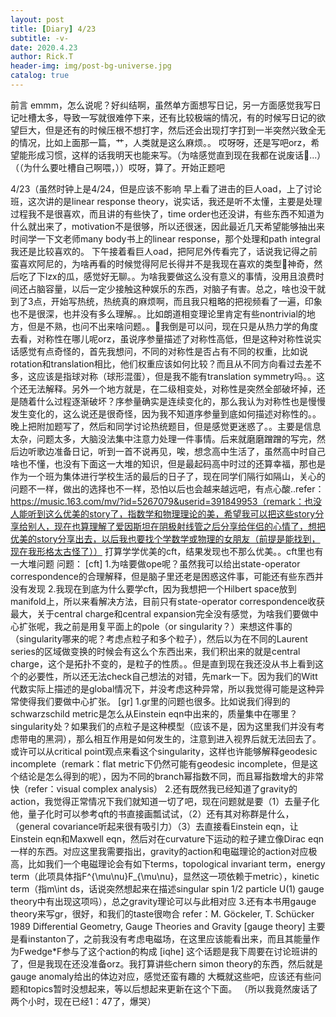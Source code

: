 ```yaml
---
layout: post
title: [Diary] 4/23
subtitle: -v-
date: 2020.4.23
author: Rick.T
header-img: img/post-bg-universe.jpg
catalog: true
---
```


前言
emmm，怎么说呢？好纠结啊，虽然单方面想写日记，另一方面感觉我写日记吐槽太多，导致一写就很难停下来，还有比较极端的情况，有的时候写日记的欲望巨大，但是还有的时候压根不想打字，然后还会出现打字打到一半突然兴致全无的情况，比如上面那一篇，艹，人类就是这么麻烦。。
哎呀呀，还是写吧orz，希望能形成习惯，这样的话我明天也能来写。（为啥感觉直到现在我都在说废话🤔...）（（为什么要吐槽自己啊喂，））哎呀，算了。开始正题吧

4/23（虽然时钟上是4/24，但是应该不影响
早上看了进击的巨人oad，上了讨论班，这次讲的是linear response theory，说实话，我还是听不太懂，主要是处理过程我不是很喜欢，而且讲的有些快了，time order也还没讲，有些东西不知道为什么就出来了，motivation不是很够，所以还很迷，因此最近几天希望能够抽出来时间学一下文老师many body书上的linear response，那个处理和path integral我还是比较喜欢的。
下午接着看巨人oad，把阿尼外传看完了，话说我记得之前蛮喜欢阿尼的，为啥再看的时候觉得阿尼长得并不是我现在喜欢的类型🤔神奇，然后吃了下lzx的瓜，感觉好无聊。。为啥我要做这么没有意义的事情，没用且浪费时间还占脑容量，以后一定少接触这种娱乐的东西，对脑子有害。总之，啥也没干就到了3点，开始写热统，热统真的麻烦啊，而且我只粗略的把视频看了一遍，印象也不是很深，也并没有多么理解。。比如朗道相变理论里肯定有些nontrivial的地方，但是不熟，也问不出来啥问题。。🤔我倒是可以问，现在只是从热力学的角度去看，对称性在哪儿呢orz，虽说序参量描述了对称性高低，但是这种对称性说实话感觉有点奇怪的，首先我想问，不同的对称性是否占有不同的权重，比如说rotation和translation相比，他们权重应该如何比较？而且从不同方向看过去差不多，这应该是指球对称（球形混蛋），但是我不能有translation symmetry吗。。这个还无法解释。另外一个地方就是，在二级相变处，对称性是突然全部破坏掉，还是随着什么过程逐渐破坏？序参量确实是连续变化的，那么我认为对称性也是慢慢发生变化的，这么说还是很奇怪，因为我不知道序参量到底如何描述对称性的。。
晚上把附加题写了，然后和同学讨论热统题目，但是感觉更迷惑了。。主要是信息太杂，问题太多，大脑没法集中注意力处理一件事情。后来就磨磨蹭蹭的写完，然后边听歌边准备日记，听到一首不说再见，唉，想念高中生活了，虽然高中时自己啥也不懂，也没有下面这一大堆的知识，但是最起码高中时过的还算幸福，那也是作为一个班为集体进行学校生活的最后的日子了，现在同学们隔行如隔山，关心的问题不一样，做出的选择也不一样，恐怕以后也会越来越远吧，有点心酸..refer：https://music.163.com/mv/?id=5267079&userid=391849953（remark：也没人能听到这么优美的story了，指数学和物理理论的美，希望我可以把这些story分享给别人，现在也算理解了爱因斯坦在阴极射线管之后分享给伴侣的心情了，想把优美的story分享出去，以后我也要找个学数学或物理的女朋友（前提是能找到，现在我形格太古怪了））
打算学学优美的cft，结果发现也不那么优美。。cft里也有一大堆问题
问题：
[cft]
1.为啥要做ope呢？虽然我可以给出state-operator correspondence的合理解释，但是脑子里还老是困惑这件事，可能还有些东西并没有发现
2.我现在到底为什么要学cft，因为我想把一个Hilbert space放到manifold上，所以来看解决方法，目前只有state-operator correspondence收获最大，关于central charge和central expansion完全没有感觉，为啥我们要做中心扩张呢，我之前是用复平面上的pole（or singularity？）来想这件事的（singularity哪来的呢？考虑点粒子和多个粒子），然后以为在不同的Laurent series的区域做变换的时候会有这么个东西出来，我们积出来的就是central charge，这个是拓扑不变的，是粒子的性质。。但是直到现在我还没从书上看到这个的必要性，所以还无法check自己想法的对错，先mark一下。因为我们的Witt代数实际上描述的是global情况下，并没考虑这种异常，所以我觉得可能是这种异常使得我们要做中心扩张。
[gr]
1.gr里的问题也很多。比如说我们得到的schwarzschild metric是怎么从Einstein eqn中出来的，质量集中在哪里？singularity处？如果我们的点粒子是这种模型（应该不是，因为这里我们并没有考虑带电的黑洞），那么相互作用是如何发生的，注意到进入视界后就无法回去了。或许可以从critical point观点来看这个singularity，这样也许能够解释geodesic incomplete（remark：flat metric下仍然可能有geodesic incomplete，但是这个结论是怎么得到的呢），因为不同的branch幂指数不同，而且幂指数增大的非常快（refer：visual complex analysis）
2.还有既然我已经知道了gravity的action，我觉得正常情况下我们就知道一切了吧，现在问题就是要（1）去量子化他，量子化时可以参考qft的书直接画瓢试试，（2）还有其对称群是什么，（general covariance听起来很有吸引力）（3）去直接看Einstein eqn，让Einstein eqn和Maxwell eqn，然后对在curvature下运动的粒子建立像Dirac eqn一样的东西。对应这里我需要指出，gravity的action和电磁理论的action对应极高，比如我们一个电磁理论会有如下terms，topological invariant term，energy term（此项具体指F^{\mu\nu}F_{\mu\nu}，显然这一项依赖于metric），kinetic term（指m\int ds，话说突然想起来在描述singular spin 1/2 particle U(1) gauge theory中有出现这项吗），总之gravity理论可以与此相对应
3.还有本书用gauge theory来写gr，很好，和我们的taste很吻合 refer：M. Göckeler, T. Schücker 1989 Differential Geometry, Gauge Theories and Gravity
[gauge theory]
主要是看instanton了，之前我没有考虑电磁场，在这里应该能看出来，而且其能量作为Fwedge*F参与了这个action的构成
[iqhe]
这个话题是我下周要在讨论班讲的了，但是我现在还没准备orz。我打算讲些chern simon theory的东西，然后就是gauge anomaly给出的体边对应，感觉还蛮有趣的
大概就这些吧，应该还有些问题和topics暂时没想起来，等以后想起来更新在这个下面。
（所以我竟然废话了两个小时，现在已经1：47了，爆哭）

